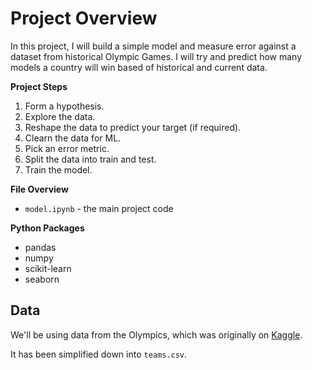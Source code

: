 # Project Overview

In this project, I will build a simple model and measure error against a dataset from historical Olympic Games. I will try and predict how many models a country will win based of historical and current data.

**Project Steps**

1. Form a hypothesis.
2. Explore the data.
3. Reshape the data to predict your target (if required).
4. Clearn the data for ML.
5. Pick an error metric.
6. Split the data into train and test.
7. Train the model.

**File Overview**

* `model.ipynb` - the main project code

**Python Packages** 

* pandas
* numpy
* scikit-learn
* seaborn

## Data

We'll be using data from the Olympics, which was originally on [Kaggle](https://www.kaggle.com/datasets/heesoo37/120-years-of-olympic-history-athletes-and-results).

It has been simplified down into `teams.csv`.